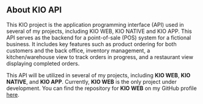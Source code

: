 ## About KIO API

This KIO project is the application programming interface (API) used in several of my projects, including KIO WEB, KIO NATIVE and KIO APP. This API serves as the backend for a point-of-sale (POS) system for a fictional business. It includes key features such as product ordering for both customers and the back office, inventory management, a kitchen/warehouse view to track orders in progress, and a restaurant view displaying completed orders.

This API will be utilized in several of my projects, including **KIO WEB**, **KIO NATIVE**, and **KIO APP**. Currently, **KIO WEB** is the only project under development. You can find the repository for **KIO WEB** on my GitHub profile [here](https://github.com/antgire/kio-web).